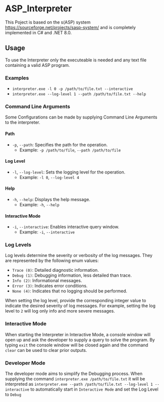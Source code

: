 # ASP_Interpreter
This Poject is based on the s(ASP) system https://sourceforge.net/projects/sasp-system/ and is completely implemented in C# and .NET 8.0.

## Usage
To use the Interpreter only the executeable is needed and any text file containing a valid ASP program. 

### Examples
- `interpreter.exe -l 0 -p /path/to/file.txt --interactive`
- `interpreter.exe --log-level 1 --path /path/to/file.txt --help`

### Command Line Arguments
Some Configurations can be made by supplying Command Line Arguments to the interpreter.

#### Path
- `-p`, `--path`: Specifies the path for the operation.
  - Example: `-p /path/to/file`, `--path /path/to/file`

#### Log Level
- `-l`, `--log-level`: Sets the logging level for the operation.
  - Example: `-l 0`, `--log-level 4`

#### Help
- `-h`, `--help`: Displays the help message.
  - Example: `-h`, `--help`

#### Interactive Mode
- `-i`, `--interactive`: Enables interactive query window.
  - Example: `-i`, `--interactive`

### Log Levels

Log levels determine the severity or verbosity of the log messages. They are represented by the following enum values:

- `Trace (0)`: Detailed diagnostic information.
- `Debug (1)`: Debugging information, less detailed than trace.
- `Info (2)`: Informational messages.
- `Error (3)`: Indicates error conditions.
- `None (4)`: Indicates that no logging should be performed.

When setting the log level, provide the corresponding integer value to indicate the desired severity of log messages. For example, setting the log level to `2` will log only info and more severe messages.

### Interactive Mode
When starting the Interpreter in Interactive Mode, a console window will open up and ask the developer to supply a query to solve the program. By typing `exit` the console window will be closed again and the command `clear` can be used to clear prior outputs.

### Developer Mode 
The developer mode aims to simplify the Debugging process. When supplying the command `interpreter.exe /path/to/file.txt` it will be interpreted as `interpreter.exe --path /path/to/file.txt --log-level 1 --interactive` to automatically start in `Interactive Mode` and set the Log Level to `Debug`